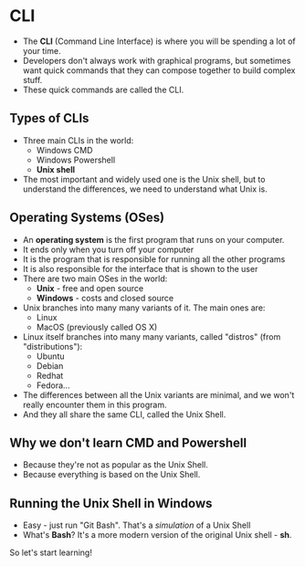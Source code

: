 # CLI

* The **CLI** (Command Line Interface) is where you will be spending a lot of your time.
* Developers don't always work with graphical programs, but sometimes want quick commands that they can compose
  together to build complex stuff.
* These quick commands are called the CLI.

## Types of CLIs

* Three main CLIs in the world:
  * Windows CMD
  * Windows Powershell
  * **Unix shell**
* The most important and widely used one is the Unix shell,
  but to understand the differences, we need to understand what Unix is.

## Operating Systems (OSes)

* An **operating system** is the first program that runs on your computer.
* It ends only when you turn off your computer
* It is the program that is responsible for running all the other programs
* It is also responsible for the interface that is shown to the user
* There are two main OSes in the world:
  * **Unix** - free and open source
  * **Windows** - costs and closed source
* Unix branches into many many variants of it. The main ones are:
  * Linux
  * MacOS (previously called OS X)
* Linux itself branches into many many variants, called "distros" (from "distributions"):
  * Ubuntu
  * Debian
  * Redhat
  * Fedora...
* The differences between all the Unix variants are minimal, and we won't really encounter them in this program.
* And they all share the same CLI, called the Unix Shell.

## Why we don't learn CMD and Powershell

* Because they're not as popular as the Unix Shell.
* Because everything is based on the Unix Shell.

## Running the Unix Shell in Windows

* Easy - just run "Git Bash". That's a *simulation* of a Unix Shell
* What's **Bash**? It's a more modern version of the original Unix shell - **sh**.

So let's start learning!

